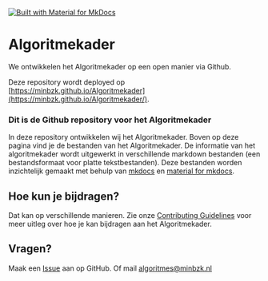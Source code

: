 [![Built with Material for MkDocs](https://img.shields.io/badge/Material_for_MkDocs-brightgreen?logo=MaterialForMkDocs&logoColor=white)](https://squidfunk.github.io/mkdocs-material/)

# Algoritmekader

We ontwikkelen het Algoritmekader op een open manier via Github.

Deze repository wordt deployed op [https://minbzk.github.io/Algoritmekader](https://minbzk.github.io/Algoritmekader/).

### Dit is de Github repository voor het Algoritmekader

In deze repository ontwikkelen wij het Algoritmekader. Boven op deze pagina vind je de bestanden van het Algoritmekader.
De informatie van het algoritmekader wordt uitgewerkt in verschillende markdown bestanden (een bestandsformaat voor platte tekstbestanden).
Deze bestanden worden inzichtelijk gemaakt met behulp van [mkdocs](https://www.mkdocs.org/) en [material for mkdocs](https://squidfunk.github.io/mkdocs-material/).

## Hoe kun je bijdragen?

Dat kan op verschillende manieren. Zie onze [Contributing Guidelines](https://github.com/MinBZK/Algoritmekader/blob/main/CONTRIBUTING.md) voor meer uitleg over hoe je kan bijdragen aan het Algoritmekader.

## Vragen?

Maak een [Issue](https://github.com/MinBZK/Algoritmekader/issues) aan op GitHub. Of mail [algoritmes@minbzk.nl](mailto:algoritmes@minbzk.nl)
